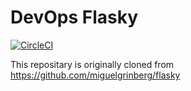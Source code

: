 DevOps Flasky
======

[![CircleCI](https://circleci.com/gh/Martist/devops-flasky/tree/master.svg?style=svg)](https://circleci.com/gh/Martist/devops-flasky/tree/master)

This repositary is originally cloned from https://github.com/miguelgrinberg/flasky

